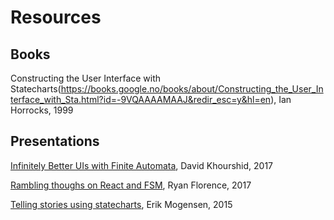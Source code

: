 # Resources

## Books

Constructing the User Interface with Statecharts(https://books.google.no/books/about/Constructing_the_User_Interface_with_Sta.html?id=-9VQAAAAMAAJ&redir_esc=y&hl=en), Ian Horrocks, 1999



## Presentations


[Infinitely Better UIs with Finite Automata](https://www.youtube.com/watch?v=VU1NKX6Qkxc), David Khourshid, 2017


[Rambling thoughs on React and FSM](https://www.youtube.com/watch?v=MkdV2-U16tc), Ryan Florence, 2017


[Telling stories using statecharts](https://www.youtube.com/watch?v=GiOtyr2xA8c), Erik Mogensen, 2015



